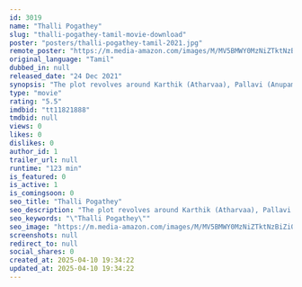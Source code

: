 ```yaml
---
id: 3019
name: "Thalli Pogathey"
slug: "thalli-pogathey-tamil-movie-download"
poster: "posters/thalli-pogathey-tamil-2021.jpg"
remote_poster: "https://m.media-amazon.com/images/M/MV5BMWY0MzNiZTktNzBiZi00NzFjLWExMTEtZDRkYTdjYWRiZDAwXkEyXkFqcGdeQXVyMTEzNzg0Mjkx._V1_SX300.jpg"
original_language: "Tamil"
dubbed_in: null
released_date: "24 Dec 2021"
synopsis: "The plot revolves around Karthik (Atharvaa), Pallavi (Anupama Parameswaran) and Arun (Amitash Pradhan). When Karthik declines her proposal to elope, Pallavi marries Arun and emigrates to France. Karthik who still is in love with P..."
type: "movie"
rating: "5.5"
imdbid: "tt11821888"
tmdbid: null
views: 0
likes: 0
dislikes: 0
author_id: 1
trailer_url: null
runtime: "123 min"
is_featured: 0
is_active: 1
is_comingsoon: 0
seo_title: "Thalli Pogathey"
seo_description: "The plot revolves around Karthik (Atharvaa), Pallavi (Anupama Parameswaran) and Arun (Amitash Pradhan). When Karthik declines her proposal to elope, Pallavi marries Arun and emigrates to France. Karthik who still is in love with P..."
seo_keywords: "\"Thalli Pogathey\""
seo_image: "https://m.media-amazon.com/images/M/MV5BMWY0MzNiZTktNzBiZi00NzFjLWExMTEtZDRkYTdjYWRiZDAwXkEyXkFqcGdeQXVyMTEzNzg0Mjkx._V1_SX300.jpg"
screenshots: null
redirect_to: null
social_shares: 0
created_at: 2025-04-10 19:34:22
updated_at: 2025-04-10 19:34:22
---
```


